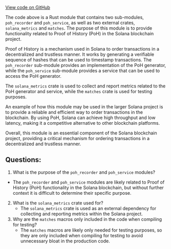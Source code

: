 [View code on GitHub](https://github.com/solana-labs/solana/blob/master/poh/src/lib.rs)

The code above is a Rust module that contains two sub-modules, `poh_recorder` and `poh_service`, as well as two external crates, `solana_metrics` and `matches`. The purpose of this module is to provide functionality related to Proof of History (PoH) in the Solana blockchain project.

Proof of History is a mechanism used in Solana to order transactions in a decentralized and trustless manner. It works by generating a verifiable sequence of hashes that can be used to timestamp transactions. The `poh_recorder` sub-module provides an implementation of the PoH generator, while the `poh_service` sub-module provides a service that can be used to access the PoH generator.

The `solana_metrics` crate is used to collect and report metrics related to the PoH generator and service, while the `matches` crate is used for testing purposes.

An example of how this module may be used in the larger Solana project is to provide a reliable and efficient way to order transactions in the blockchain. By using PoH, Solana can achieve high throughput and low latency, making it a competitive alternative to other blockchain platforms.

Overall, this module is an essential component of the Solana blockchain project, providing a critical mechanism for ordering transactions in a decentralized and trustless manner.
## Questions: 
 1. What is the purpose of the `poh_recorder` and `poh_service` modules?
   - The `poh_recorder` and `poh_service` modules are likely related to Proof of History (PoH) functionality in the Solana blockchain, but without further context it is difficult to determine their specific purpose.
2. What is the `solana_metrics` crate used for?
   - The `solana_metrics` crate is used as an external dependency for collecting and reporting metrics within the Solana project.
3. Why are the `matches` macros only included in the code when compiling for testing?
   - The `matches` macros are likely only needed for testing purposes, so they are only included when compiling for testing to avoid unnecessary bloat in the production code.